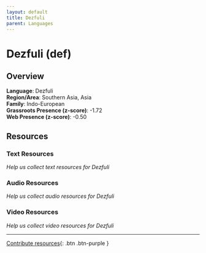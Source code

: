 ```yaml
---
layout: default
title: Dezfuli
parent: Languages
---
```


# Dezfuli (def)

## Overview

**Language**: Dezfuli  
**Region/Area**: Southern Asia, Asia  
**Family**: Indo-European  
**Grassroots Presence (z-score)**: -1.72  
**Web Presence (z-score)**: -0.50  

## Resources

### Text Resources
*Help us collect text resources for Dezfuli*

### Audio Resources
*Help us collect audio resources for Dezfuli*

### Video Resources
*Help us collect video resources for Dezfuli*

---

[Contribute resources](https://forms.office.com/e/1SfLJx3u1r){: .btn .btn-purple }
